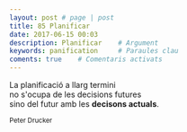 ```yaml
---
layout: post # page | post
title: 85 Planificar
date: 2017-06-15 00:03
description: Planificar    # Argument
keywords: panification     # Paraules clau
coments: true    # Comentaris activats
---
```


La planificació a llarg termini<br />
no s'ocupa de les decisions futures<br />
sino del futur amb les **decisons actuals**.<br />

<small>Peter Drucker</small>

